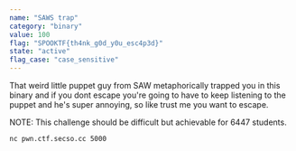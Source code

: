 ```yaml
---
name: "SAWS trap"
category: "binary"
value: 100
flag: "SPOOKTF{th4nk_g0d_y0u_esc4p3d}"
state: "active"
flag_case: "case_sensitive"
---
```


That weird little puppet guy from SAW metaphorically trapped you in this binary and if you dont escape you're going to have to keep listening to the puppet and he's super annoying, so like trust me you want to escape.

NOTE: This challenge should be difficult but achievable for 6447 students.

`nc pwn.ctf.secso.cc 5000`
